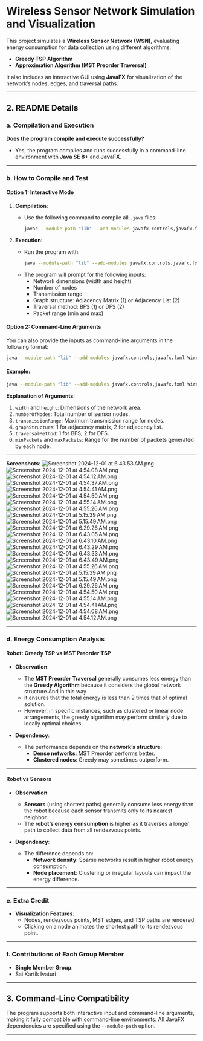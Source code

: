 
# **Wireless Sensor Network Simulation and Visualization**

This project simulates a **Wireless Sensor Network (WSN)**, evaluating energy consumption for data collection using different algorithms:
- **Greedy TSP Algorithm**
- **Approximation Algorithm (MST Preorder Traversal)**

It also includes an interactive GUI using **JavaFX** for visualization of the network’s nodes, edges, and traversal paths.

---


## **2. README Details**

### **a. Compilation and Execution**

**Does the program compile and execute successfully?**
- Yes, the program compiles and runs successfully in a command-line environment with **Java SE 8+** and **JavaFX**.

---

### **b. How to Compile and Test**

#### **Option 1: Interactive Mode**
1. **Compilation**:
    - Use the following command to compile all `.java` files:
      ```bash
      javac --module-path "lib" --add-modules javafx.controls,javafx.fxml *.java
      ```

2. **Execution**:
    - Run the program with:
      ```bash
      java --module-path "lib" --add-modules javafx.controls,javafx.fxml WirelessSensoryNetwork
      ```
    - The program will prompt for the following inputs:
        - Network dimensions (width and height)
        - Number of nodes
        - Transmission range
        - Graph structure: Adjacency Matrix (1) or Adjacency List (2)
        - Traversal method: BFS (1) or DFS (2)
        - Packet range (min and max)

#### **Option 2: Command-Line Arguments**
You can also provide the inputs as command-line arguments in the following format:
```bash
java --module-path "lib" --add-modules javafx.controls,javafx.fxml WirelessSensoryNetwork <width> <height> <numberOfNodes> <transmissionRange> <graphStructure> <traversalMethod> <minPackets> <maxPackets>
```

#### **Example**:
```bash
java --module-path "lib" --add-modules javafx.controls,javafx.fxml WirelessSensoryNetwork 500 500 20 100 1 1 1 100
```

**Explanation of Arguments**:
1. `width` and `height`: Dimensions of the network area.
2. `numberOfNodes`: Total number of sensor nodes.
3. `transmissionRange`: Maximum transmission range for nodes.
4. `graphStructure`: 1 for adjacency matrix, 2 for adjacency list.
5. `traversalMethod`: 1 for BFS, 2 for DFS.
6. `minPackets` and `maxPackets`: Range for the number of packets generated by each node.

---

**Screenshots**:
![Screenshot 2024-12-01 at 6.43.53 AM.png](screenshots/Screenshot%202024-12-01%20at%206.43.53%E2%80%AFAM.png)
![Screenshot 2024-12-01 at 4.54.08 AM.png](screenshots/Screenshot%202024-12-01%20at%204.54.08%E2%80%AFAM.png)
![Screenshot 2024-12-01 at 4.54.12 AM.png](screenshots/Screenshot%202024-12-01%20at%204.54.12%E2%80%AFAM.png)
![Screenshot 2024-12-01 at 4.54.37 AM.png](screenshots/Screenshot%202024-12-01%20at%204.54.37%E2%80%AFAM.png)
![Screenshot 2024-12-01 at 4.54.41 AM.png](screenshots/Screenshot%202024-12-01%20at%204.54.41%E2%80%AFAM.png)
![Screenshot 2024-12-01 at 4.54.50 AM.png](screenshots/Screenshot%202024-12-01%20at%204.54.50%E2%80%AFAM.png)
![Screenshot 2024-12-01 at 4.55.14 AM.png](screenshots/Screenshot%202024-12-01%20at%204.55.14%E2%80%AFAM.png)
![Screenshot 2024-12-01 at 4.55.26 AM.png](screenshots/Screenshot%202024-12-01%20at%204.55.26%E2%80%AFAM.png)
![Screenshot 2024-12-01 at 5.15.39 AM.png](screenshots/Screenshot%202024-12-01%20at%205.15.39%E2%80%AFAM.png)
![Screenshot 2024-12-01 at 5.15.49 AM.png](screenshots/Screenshot%202024-12-01%20at%205.15.49%E2%80%AFAM.png)
![Screenshot 2024-12-01 at 6.29.26 AM.png](screenshots/Screenshot%202024-12-01%20at%206.29.26%E2%80%AFAM.png)
![Screenshot 2024-12-01 at 6.43.05 AM.png](screenshots/Screenshot%202024-12-01%20at%206.43.05%E2%80%AFAM.png)
![Screenshot 2024-12-01 at 6.43.10 AM.png](screenshots/Screenshot%202024-12-01%20at%206.43.10%E2%80%AFAM.png)
![Screenshot 2024-12-01 at 6.43.29 AM.png](screenshots/Screenshot%202024-12-01%20at%206.43.29%E2%80%AFAM.png)
![Screenshot 2024-12-01 at 6.43.33 AM.png](screenshots/Screenshot%202024-12-01%20at%206.43.33%E2%80%AFAM.png)
![Screenshot 2024-12-01 at 6.43.49 AM.png](screenshots/Screenshot%202024-12-01%20at%206.43.49%E2%80%AFAM.png)![Screenshot 2024-12-01 at 4.55.26 AM.png](screenshots/Screenshot%202024-12-01%20at%204.55.26%E2%80%AFAM.png)
![Screenshot 2024-12-01 at 5.15.39 AM.png](screenshots/Screenshot%202024-12-01%20at%205.15.39%E2%80%AFAM.png)
![Screenshot 2024-12-01 at 5.15.49 AM.png](screenshots/Screenshot%202024-12-01%20at%205.15.49%E2%80%AFAM.png)
![Screenshot 2024-12-01 at 6.29.26 AM.png](screenshots/Screenshot%202024-12-01%20at%206.29.26%E2%80%AFAM.png)
![Screenshot 2024-12-01 at 4.54.50 AM.png](screenshots/Screenshot%202024-12-01%20at%204.54.50%E2%80%AFAM.png)
![Screenshot 2024-12-01 at 4.55.14 AM.png](screenshots/Screenshot%202024-12-01%20at%204.55.14%E2%80%AFAM.png)
![Screenshot 2024-12-01 at 4.54.41 AM.png](screenshots/Screenshot%202024-12-01%20at%204.54.41%E2%80%AFAM.png)
![Screenshot 2024-12-01 at 4.54.08 AM.png](screenshots/Screenshot%202024-12-01%20at%204.54.08%E2%80%AFAM.png)
![Screenshot 2024-12-01 at 4.54.12 AM.png](screenshots/Screenshot%202024-12-01%20at%204.54.12%E2%80%AFAM.png)

---

### **d. Energy Consumption Analysis**

#### **Robot: Greedy TSP vs MST Preorder TSP**
- **Observation**:
    - The **MST Preorder Traversal** generally consumes less energy than the **Greedy Algorithm** because it considers the global network structure.And in this way
    - it ensures that the total energy is less than 2 times that of optimal solution.
    - However, in specific instances, such as clustered or linear node arrangements, the greedy algorithm may perform similarly due to locally optimal choices.

- **Dependency**:
    - The performance depends on the **network’s structure**:
        - **Dense networks**: MST Preorder performs better.
        - **Clustered nodes**: Greedy may sometimes outperform.

---

#### **Robot vs Sensors**
- **Observation**:
    - **Sensors** (using shortest paths) generally consume less energy than the robot because each sensor transmits only to its nearest neighbor.
    - The **robot’s energy consumption** is higher as it traverses a longer path to collect data from all rendezvous points.

- **Dependency**:
    - The difference depends on:
        - **Network density**: Sparse networks result in higher robot energy consumption.
        - **Node placement**: Clustering or irregular layouts can impact the energy difference.

---

### **e. Extra Credit**
- **Visualization Features**:
    - Nodes, rendezvous points, MST edges, and TSP paths are rendered.
    - Clicking on a node animates the shortest path to its rendezvous point.

---

### **f. Contributions of Each Group Member**

- **Single Member Group**:
- Sai Kartik Ivaturi
---

## **3. Command-Line Compatibility**
The program supports both interactive input and command-line arguments, making it fully compatible with command-line environments. All JavaFX dependencies are specified using the `--module-path` option.

---
